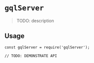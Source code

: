 # `gqlServer`

> TODO: description

## Usage

```
const gqlServer = require('gqlServer');

// TODO: DEMONSTRATE API
```
